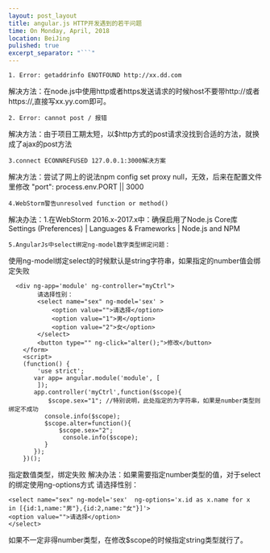```yaml
---
layout: post_layout
title: angular.js HTTP开发遇到的若干问题
time: On Monday, April, 2018
location: BeiJing
pulished: true
excerpt_separator: "```"
---
```

```
1. Error: getaddrinfo ENOTFOUND http://xx.dd.com
```
解决方法：在node.js中使用http或者https发送请求的时候host不要带http://或者https://,直接写xx.yy.com即可。


```
2. Error: cannot post / 报错
```
解决方法：由于项目工期太短，以$http方式的post请求没找到合适的方法，就换成了ajax的post方法

```
3.connect ECONNREFUSED 127.0.0.1:3000解决方案
```
解决方法：尝试了网上的说法npm config set proxy null，无效，后来在配置文件里修改 "port": process.env.PORT || 3000


```
4.WebStorm警告unresolved function or method()
```
解决办法：1.在WebStorm 2016.x-2017.x中：确保启用了Node.js Core库Settings (Preferences) | Languages & Frameworks | Node.js and NPM

```
5.AngularJs中select绑定ng-model数字类型绑定问题：
```

使用ng-model绑定select的时候默认是string字符串，如果指定的number值会绑定失败</h3>

```
  <div ng-app='module' ng-controller="myCtrl">  
        请选择性别：  
        <select name="sex" ng-model='sex' >   
            <option value="">请选择</option>  
            <option value="1">男</option>  
            <option value="2">女</option>  
        </select>  
        <button type="" ng-click="alter();">修改</button>  
    </form> 
    <script>  
    (function() {  
        'use strict';  
       var app= angular.module('module', [  
        ]);  
       app.controller('myCtrl',function($scope){  
           $scope.sex="1"; //特别说明，此处指定的为字符串，如果是number类型则绑定不成功  
          console.info($scope);  
          $scope.alter=function(){  
              $scope.sex="2";  
               console.info($scope);  
          }  
       });  
    })();  
```

指定数值类型，绑定失败
解决办法：如果需要指定number类型的值，对于select的绑定使用ng-options方式
 请选择性别：  
```
<select name="sex" ng-model='sex'  ng-options='x.id as x.name for x  in [{id:1,name:"男"},{id:2,name:"女"}]'>   
<option value="">请选择</option>  
</select>  
```
如果不一定非得number类型，在修改$scope的时候指定string类型就行了。




